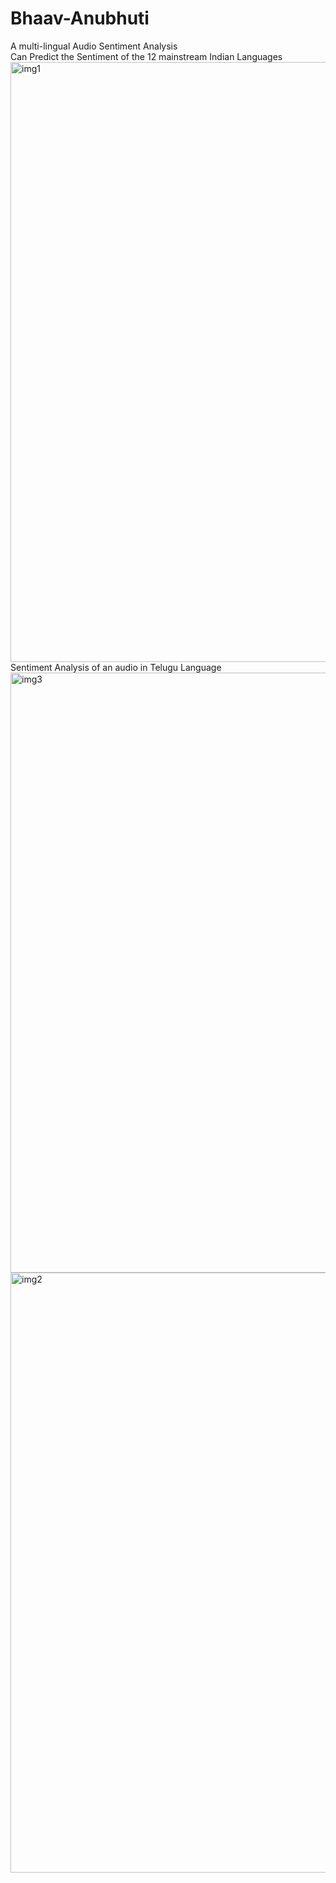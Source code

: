 # Bhaav-Anubhuti
A multi-lingual Audio Sentiment Analysis
<br>
Can Predict the Sentiment of the 12 mainstream Indian Languages
<br>
<img width="960" alt="img1" src="https://github.com/user-attachments/assets/ee8a468d-0248-4d77-952e-bcd3486b8f2b">
<br>
              Sentiment Analysis of an audio in Telugu Language
<img width="960" alt="img3" src="https://github.com/user-attachments/assets/cf9c686c-15ad-4213-baef-024fc08cc44d">
<img width="960" alt="img2" src="https://github.com/user-attachments/assets/ea41d48b-e392-4d3d-a0ff-45ceda0ac770">
